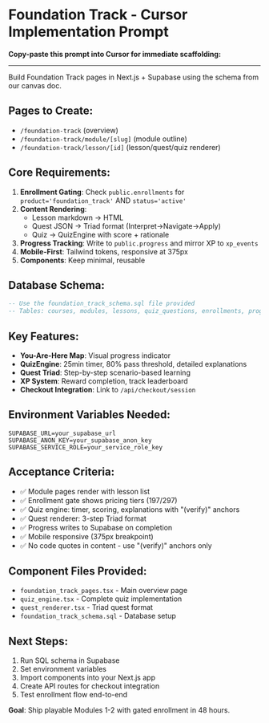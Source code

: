 # Foundation Track - Cursor Implementation Prompt

**Copy-paste this prompt into Cursor for immediate scaffolding:**

---

Build Foundation Track pages in Next.js + Supabase using the schema from our canvas doc.

## Pages to Create:
- `/foundation-track` (overview)
- `/foundation-track/module/[slug]` (module outline)
- `/foundation-track/lesson/[id]` (lesson/quest/quiz renderer)

## Core Requirements:
1. **Enrollment Gating**: Check `public.enrollments` for `product='foundation_track'` AND `status='active'`
2. **Content Rendering**:
   - Lesson markdown → HTML
   - Quest JSON → Triad format (Interpret→Navigate→Apply)
   - Quiz → QuizEngine with score + rationale
3. **Progress Tracking**: Write to `public.progress` and mirror XP to `xp_events`
4. **Mobile-First**: Tailwind tokens, responsive at 375px
5. **Components**: Keep minimal, reusable

## Database Schema:
```sql
-- Use the foundation_track_schema.sql file provided
-- Tables: courses, modules, lessons, quiz_questions, enrollments, progress, xp_events
```

## Key Features:
- **You-Are-Here Map**: Visual progress indicator
- **QuizEngine**: 25min timer, 80% pass threshold, detailed explanations
- **Quest Triad**: Step-by-step scenario-based learning
- **XP System**: Reward completion, track leaderboard
- **Checkout Integration**: Link to `/api/checkout/session`

## Environment Variables Needed:
```
SUPABASE_URL=your_supabase_url
SUPABASE_ANON_KEY=your_supabase_anon_key
SUPABASE_SERVICE_ROLE=your_service_role_key
```

## Acceptance Criteria:
- ✅ Module pages render with lesson list
- ✅ Enrollment gate shows pricing tiers ($197/$297)
- ✅ Quiz engine: timer, scoring, explanations with "(verify)" anchors
- ✅ Quest renderer: 3-step Triad format
- ✅ Progress writes to Supabase on completion
- ✅ Mobile responsive (375px breakpoint)
- ✅ No code quotes in content - use "(verify)" anchors only

## Component Files Provided:
- `foundation_track_pages.tsx` - Main overview page
- `quiz_engine.tsx` - Complete quiz implementation
- `quest_renderer.tsx` - Triad quest format
- `foundation_track_schema.sql` - Database setup

## Next Steps:
1. Run SQL schema in Supabase
2. Set environment variables
3. Import components into your Next.js app
4. Create API routes for checkout integration
5. Test enrollment flow end-to-end

**Goal**: Ship playable Modules 1-2 with gated enrollment in 48 hours.
